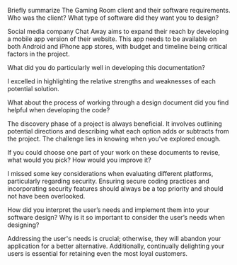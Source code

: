 Briefly summarize The Gaming Room client and their software requirements. Who was the client? What type of software did they want you to design?

Social media company Chat Away aims to expand their reach by developing a mobile app version of their website. This app needs to be available on both Android and iPhone app stores, with budget and timeline being critical factors in the project.

What did you do particularly well in developing this documentation?

I excelled in highlighting the relative strengths and weaknesses of each potential solution.

What about the process of working through a design document did you find helpful when developing the code?

The discovery phase of a project is always beneficial. It involves outlining potential directions and describing what each option adds or subtracts from the project. The challenge lies in knowing when you've explored enough.

If you could choose one part of your work on these documents to revise, what would you pick? How would you improve it?

I missed some key considerations when evaluating different platforms, particularly regarding security. Ensuring secure coding practices and incorporating security features should always be a top priority and should not have been overlooked.

How did you interpret the user’s needs and implement them into your software design? Why is it so important to consider the user’s needs when designing?

Addressing the user's needs is crucial; otherwise, they will abandon your application for a better alternative. Additionally, continually delighting your users is essential for retaining even the most loyal customers.
